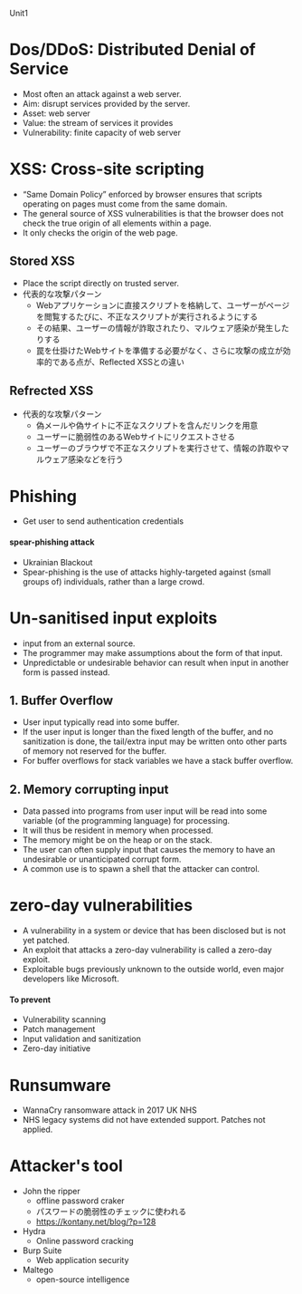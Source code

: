 Unit1

# Dos/DDoS: Distributed Denial of Service
* Most often an attack against a web server.
* Aim: disrupt services provided by the server.
* Asset: web server
* Value: the stream of services it provides
* Vulnerability: finite capacity of web server

# XSS: Cross-site scripting 
* “Same Domain Policy” enforced by browser ensures that scripts operating on pages must come from the same domain. 
* The general source of XSS vulnerabilities is that the browser does not check the true origin of all elements within a page. 
* It only checks the origin of the web page.

## Stored XSS
* Place the script directly on trusted server.
* 代表的な攻撃パターン
    * Webアプリケーションに直接スクリプトを格納して、ユーザーがページを閲覧するたびに、不正なスクリプトが実行されるようにする
    * その結果、ユーザーの情報が詐取されたり、マルウェア感染が発生したりする
    * 罠を仕掛けたWebサイトを準備する必要がなく、さらに攻撃の成立が効率的である点が、Reflected XSSとの違い

## Refrected XSS
* 代表的な攻撃パターン
    * 偽メールや偽サイトに不正なスクリプトを含んだリンクを用意
    * ユーザーに脆弱性のあるWebサイトにリクエストさせる
    * ユーザーのブラウザで不正なスクリプトを実行させて、情報の詐取やマルウェア感染などを行う

# Phishing
* Get user to send authentication credentials 

#### spear-phishing attack
* Ukrainian Blackout
* Spear-phishing is the use of attacks highly-targeted against (small groups of) individuals, rather than a large crowd.

# Un-sanitised input exploits
* input from an external source.
* The programmer may make assumptions about the form of that input. 
* Unpredictable or undesirable behavior can result when input in another form is passed instead. 

## 1. Buffer Overflow
* User input typically read into some buffer. 
* If the user input is longer than the fixed length of the buffer, and no sanitization is done, the tail/extra input may be written onto other parts of memory not reserved for the buffer.
* For buffer overflows for stack variables we have a stack buffer overflow.

## 2. Memory corrupting input
* Data passed into programs from user input will be read into some variable (of the programming language) for processing.
* It will thus be resident in memory when processed. 
* The memory might be on the heap or on the stack.
* The user can often supply input that causes the memory to have an undesirable or unanticipated corrupt form. 
* A common use is to spawn a shell that the attacker can control.


# zero-day vulnerabilities
* A vulnerability in a system or device that has been disclosed but is not yet patched.
* An exploit that attacks a zero-day vulnerability is called a zero-day exploit.
* Exploitable bugs previously unknown to the outside world, even major developers like Microsoft.

#### To prevent
* Vulnerability scanning
* Patch management
* Input validation and sanitization
* Zero-day initiative

# Runsumware
* WannaCry ransomware attack in 2017 UK NHS
* NHS legacy systems did not have extended support. Patches not applied.


# Attacker's tool
* John the ripper
  * offline password craker
  * パスワードの脆弱性のチェックに使われる
  * https://kontany.net/blog/?p=128
* Hydra
  * Online password cracking
* Burp Suite
  * Web application security
* Maltego
  * open-source intelligence
